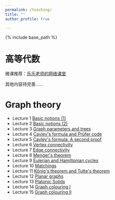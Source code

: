 ```yaml
---
permalink: /teaching/
title: ""
author_profile: true

---
```

{% include base_path %}

高等代数
======

微课推荐：[乐乐老师的网络课堂](https://space.bilibili.com/410570125/video)

其他内容待完善……

Graph theory
======

* Lecture 1 [Basic notions (1)](../assets/01.pdf)
* Lecture 2 [Basic notions (2)](../assets/02.pdf)
* Lecture 3 [Graph parameters and trees](../assets/03.pdf)
* Lecture 4 [Cayley's formula and Prüfer code](../assets/04.pdf)
* Lecture 5 [Cayley's formula: A second proof](../assets/05.pdf)
* Lecture 6 [Vertex connectivity](../assets/06.pdf)
* Lecture 7 [Edge connectivity](../assets/07.pdf)
* Lecture 8 [Menger's theorem](../assets/08.pdf)
* Lecture 9 [Eulerian and Hamiltonian cycles](../assets/09.pdf)
* Lecture 10 [Matchings](../assets/10.pdf)
* Lecture 11 [Kőnig's theorem and Tutte's theorem](../assets/11.pdf)
* Lecture 12 [Planar graphs](../assets/12.pdf)
* Lecture 13 [Platonic Solids](../assets/13.pdf)
* Lecture 14 [Graph colouring I](../assets/14.pdf)
* Lecture 15 [Graph colouring II](../assets/15.pdf)
